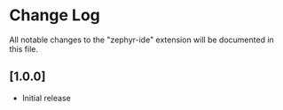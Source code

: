 # Change Log

All notable changes to the "zephyr-ide" extension will be documented in this file.

## [1.0.0]

- Initial release